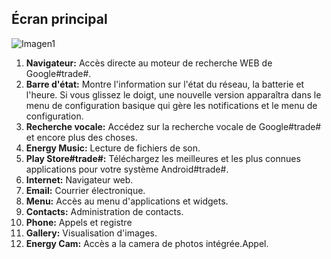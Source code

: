 ## Écran principal

![Imagen1](http://static.energysistem.com/images/manuals/39725/54ec61781e767.jpg)

1. **Navigateur:** Accès directe au moteur de recherche WEB de Google#trade#.
2. **Barre d'état:** Montre l'information sur l'état du réseau, la batterie et l'heure. Si vous glissez le doigt, une
nouvelle version apparaîtra dans le menu de configuration basique qui gère les notifications et le menu de configuration.
3. **Recherche vocale:** Accédez sur la recherche vocale de Google#trade# et encore plus des choses.
4. **Energy Music:** Lecture de fichiers de son.
5. **Play Store#trade#:** Téléchargez les meilleures et les plus connues applications pour votre système Android#trade#.
6. **Internet:** Navigateur web.
7. **Email:** Courrier électronique.
8. **Menu:** Accès au menu d'applications et widgets.
9. **Contacts:** Administration de contacts.
10. **Phone:** Appels et registre
11. **Gallery:** Visualisation d'images.
12. **Energy Cam:** Accès a la camera de photos intégrée.Appel.
